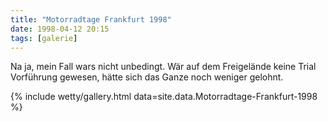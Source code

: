```yaml
---
title: "Motorradtage Frankfurt 1998"
date: 1998-04-12 20:15
tags: [galerie]
---
```

Na ja, mein Fall wars nicht unbedingt. Wär auf dem Freigelände keine Trial Vorführung gewesen, hätte sich das Ganze noch weniger gelohnt.

<!--more-->

{% include wetty/gallery.html data=site.data.Motorradtage-Frankfurt-1998 %}

